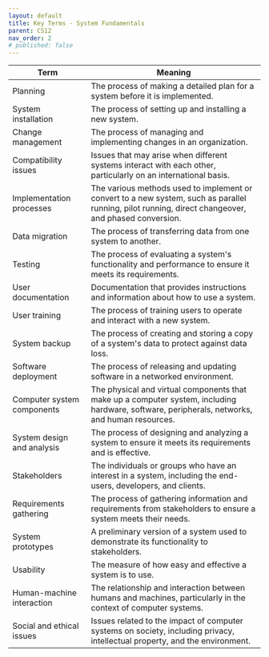 ```yaml
---
layout: default
title: Key Terms - System Fundamentals
parent: CS12
nav_order: 2
# published: false
---
```


| Term                       | Meaning                                                                                                                                              |
| -------------------------- | ---------------------------------------------------------------------------------------------------------------------------------------------------- |
| Planning                   | The process of making a detailed plan for a system before it is implemented.                                                                         |
| System installation        | The process of setting up and installing a new system.                                                                                               |
| Change management          | The process of managing and implementing changes in an organization.                                                                                 |
| Compatibility issues       | Issues that may arise when different systems interact with each other, particularly on an international basis.                                       |
| Implementation processes   | The various methods used to implement or convert to a new system, such as parallel running, pilot running, direct changeover, and phased conversion. |
| Data migration             | The process of transferring data from one system to another.                                                                                         |
| Testing                    | The process of evaluating a system's functionality and performance to ensure it meets its requirements.                                              |
| User documentation         | Documentation that provides instructions and information about how to use a system.                                                                  |
| User training              | The process of training users to operate and interact with a new system.                                                                             |
| System backup              | The process of creating and storing a copy of a system's data to protect against data loss.                                                          |
| Software deployment        | The process of releasing and updating software in a networked environment.                                                                           |
| Computer system components | The physical and virtual components that make up a computer system, including hardware, software, peripherals, networks, and human resources.        |
| System design and analysis | The process of designing and analyzing a system to ensure it meets its requirements and is effective.                                                |
| Stakeholders               | The individuals or groups who have an interest in a system, including the end-users, developers, and clients.                                        |
| Requirements gathering     | The process of gathering information and requirements from stakeholders to ensure a system meets their needs.                                        |
| System prototypes          | A preliminary version of a system used to demonstrate its functionality to stakeholders.                                                             |
| Usability                  | The measure of how easy and effective a system is to use.                                                                                            |
| Human-machine interaction  | The relationship and interaction between humans and machines, particularly in the context of computer systems.                                       |
| Social and ethical issues  | Issues related to the impact of computer systems on society, including privacy, intellectual property, and the environment.                          |